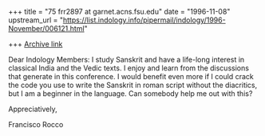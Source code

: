 +++
title = "75 frr2897 at garnet.acns.fsu.edu"
date = "1996-11-08"
upstream_url = "https://list.indology.info/pipermail/indology/1996-November/006121.html"

+++
[Archive link](https://list.indology.info/pipermail/indology/1996-November/006121.html)

Dear Indology Members:
        I study Sanskrit and have a life-long interest in classical India
and the Vedic texts.  I enjoy and learn from the discussions that generate
in this conference.  I would benefit even more if I could crack the code
you use to write the Sanskrit in roman script without the diacritics, but I
am a beginner in the language.  Can somebody help me out with this?

Appreciatively,

Francisco Rocco






